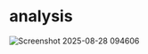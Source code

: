 # analysis
![Screenshot 2025-08-28 094606](https://github.com/user-attachments/assets/a8b8ccbd-6ece-4118-8992-2efcd1a97101)
